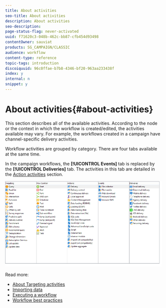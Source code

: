 ```yaml
---
title: About activities
seo-title: About activities
description: About activities
seo-description: 
page-status-flag: never-activated
uuid: f71620c3-048b-462c-bb87-cfb454d93498
contentOwner: sauviat
products: SG_CAMPAIGN/CLASSIC
audience: workflow
content-type: reference
topic-tags: introduction
discoiquuid: 96c0ffae-b7b8-4346-bf20-963aa233438f
index: y
internal: n
snippet: y
---
```


# About activities{#about-activities}

This section describes all of the available activities. According to the node or the context in which the workflow is created/edited, the activities available may vary. For example, the workflows created in a campaign have channel-specific delivery activities.

Workflow activities are grouped by category. There are four tabs available at the same time.

In the campaign workflows, the **[!UICONTROL Events]** tab is replaced by the **[!UICONTROL Deliveries]** tab. The activities in this tab are detailed in the [Action activities](#action-activities) section.

![](assets/wf-activity-tabs.png)

Read more:

* [About Targeting activities](../../workflow/using/about-targeting-activities.md)
* [Importing data](../../workflow/using/importing-data.md)
* [Executing a workflow](../../workflow/using/executing-a-workflow.md)
* [Workflow best practices](../../workflow/using/workflow-best-practices.md)
